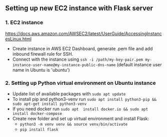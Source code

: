 ## Setting up new EC2 instance with Flask server
### 1. EC2 instance
https://docs.aws.amazon.com/AWSEC2/latest/UserGuide/AccessingInstancesLinux.html

- Create instance in AWS EC2 Dashboard, generate .pem file and add inbound firewall rule for SSH.
- Connect with the instance using `ssh -i /path/my-key-pair.pem my-instance-user-name@my-instance-public-dns-name` (default instance user name in Ubuntu is 'ubuntu')

### 2. Setting up Python virtual environment on Ubuntu instance
- Update list of available packages with `sudo apt update`
- To install pip and python3-venv run `sudo apt install python3-pip && sudo apt-get install python3-venv`
- If you need docker run `sudo apt  install docker.io && sudo apt install docker-compose`
- Create new folder and set up virtual environment and install Flask:
    - `python3 -m venv venv && source venv/bin/activate`
    - `pip install flask`